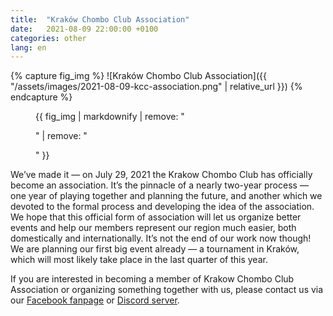 ```yaml
---
title:  "Kraków Chombo Club Association"
date:   2021-08-09 22:00:00 +0100
categories: other
lang: en
---
```


{% capture fig_img %}
![Kraków Chombo Club Association]({{ "/assets/images/2021-08-09-kcc-association.png" | relative_url }})
{% endcapture %}

<figure>
  {{ fig_img | markdownify | remove: "<p>" | remove: "</p>" }}
</figure>

We’ve made it — on July 29, 2021 the Krakow Chombo Club has officially become an association. It’s the pinnacle of a nearly two-year process — one year of playing together and planning the future, and another which we devoted to the formal process and developing the idea of the association. We hope that this official form of association will let us organize better events and help our members represent our region much easier, both domestically and internationally. It’s not the end of our work now though! We are planning our first big event already — a tournament in Kraków, which will most likely take place in the last quarter of this year.

If you are interested in becoming a member of Krakow Chombo Club Association or organizing something together with us, please contact us via our [Facebook fanpage](https://fb.me/chombo.club) or [Discord server](https://discord.gg/Hx4Muag).

